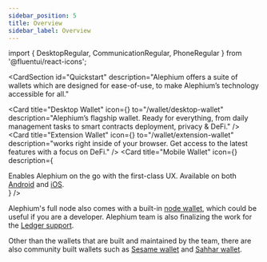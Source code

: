 ```yaml
---
sidebar_position: 5
title: Overview
sidebar_label: Overview
---
```


import {
  DesktopRegular,
  CommunicationRegular,
  PhoneRegular
} from '@fluentui/react-icons';

<CardSection
  id="Quickstart"
  description="Alephium offers a suite of wallets which are designed for ease-of-use, to make Alephium’s technology accessible for all."
>
  <Card
    title="Desktop Wallet"
    icon={<DesktopRegular />}
    to="/wallet/desktop-wallet"
    description="Alephium’s flagship wallet. Ready for everything,
    from daily management tasks to smart contracts deployment, privacy & DeFi."
  />
  <Card
    title="Extension Wallet"
    icon={<CommunicationRegular />}
    to="/wallet/extension-wallet"
    description="works right inside of your browser. Get access to the
    latest features with a focus on DeFi."
  />
  <Card
    title="Mobile Wallet"
    icon={<PhoneRegular />}
    description={
      <div>Enables Alephium on the go with the first-class UX. Available on both <a href="https://play.google.com/store/apps/details?id=org.alephium.wallet">Android</a> and <a href="https://apps.apple.com/us/app/alephium-wallet/id6469043072">iOS</a>.</div>
    }
  />
</CardSection>

Alephium's full node also comes with a built-in [node
wallet](/wallet/node-wallet-guide), which could be useful if you are a
developer. Alephium team is also finalizing the work for the
[Ledger support](/wallet/ledger).

Other than the wallets that are built and maintained by the team,
there are also community built wallets such as [Sesame
wallet](https://sezame.app/) and [Sahhar
wallet](https://play.google.com/store/apps/details?id=com.sahhar.sahhar_wallet).
